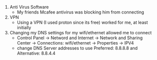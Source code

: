 1. Anti Virus Software
    - My friends Mcafee antivirus was blocking him from connecting
3. VPN
    - Using a VPN (I used proton since its free) worked for me, at least initially
2. Changing my DNS settings for my wifi/ethernet allowed me to connect
    - Control Panel -> Netword and Internet -> Network and Sharing Center -> Connections: wifi/ethernet -> Properties -> IPV4
    - change DNS Server addresses to use Preferred: 8.8.8.8 and Alternative: 8.8.4.4
